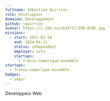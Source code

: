 ```yaml
---
fullname: Sébastien Quirrion
role: Développeur
domaine: Développement
github: squirrion
avatar: https://i.ibb.co/x6ZX71T/IMG-0782.jpg
missions:
  - start: 2021-01-18
    end: 2024-04-12
    status: independent
    employer: octo
    startups:
      - france-numerique-ensemble
startups:
  - france-numerique-ensemble
badges:
  - segur
---
```

Développeur Web
